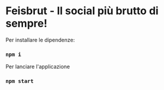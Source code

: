 # Feisbrut - Il social più brutto di sempre!

Per installare le dipendenze:
### `npm i `

Per lanciare l'applicazione
### `npm start`

